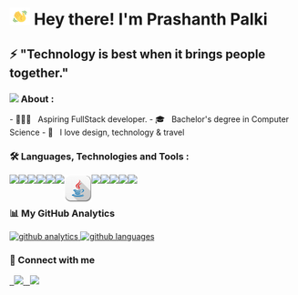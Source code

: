 <h1> <img src="hi.gif" height="30px" width="36px"  alt="hi emoji"/> Hey there! I'm Prashanth Palki</h1>

<h2>⚡ "Technology is best when it brings people together."</h2>


<h3> <img src="https://img.icons8.com/fluent/22/000000/checked-user-male.png"/> About :</h3>
- 👨🏻‍💻 &nbsp; Aspiring FullStack developer.
- 🎓 &nbsp; Bachelor's degree in Computer Science
- 🤩 &nbsp; I love design, technology & travel


<h3>🛠️ Languages, Technologies and Tools :</h3>
<img align="left"  src="https://img.icons8.com/color/48/000000/html-5.png"/>
<img align="left"  src="https://img.icons8.com/color/48/000000/css3.png"/>
<img align="left"  src="https://img.icons8.com/color/48/000000/javascript.png"/>
<img align="left"  src="https://img.icons8.com/officexs/48/000000/react.png"/>
<img align="left"  src="https://img.icons8.com/color/48/000000/nodejs.png"/>
<img align="left"  src="https://img.icons8.com/color/48/000000/c-programming.png"/>
<img align="left"  src="java.png">
<img align="left"  src="https://img.icons8.com/color/48/000000/python.png"/>
<img align="left"  src="https://img.icons8.com/fluent/48/000000/database.png"/>
<img align="left"  src="https://img.icons8.com/color/48/000000/mongodb.png"/>
<img align="left"  src="https://img.icons8.com/fluent/48/000000/github.png"/>
<img align="left"  src="https://img.icons8.com/fluent/48/000000/visual-studio-code-2019.png"/>


<br><br>


<h3>📊 My GitHub Analytics</h3>
    <a href="https://github.com/prashanthpalki">
    <img src="https://github-readme-stats.vercel.app/api?username=prashanthpalki&show_icons=true&theme=merko&locale=en" alt="github analytics" height="150em"/>
    <img src="https://github-readme-stats.vercel.app/api/top-langs?username=prashanthpalki&show_icons=true&theme=tokyonight&locale=en&layout=compact" alt="github languages" height="150em"/>
    </a>

<br>


<h3>🤝 Connect with me</h3>
    <a href="mailto:prashanthpalki@gmail.com" target="_blank">
        &nbsp; <img src="https://img.icons8.com/fluent/40/000000/gmail--v2.png"/>
    </a>
    <a href="https://www.linkedin.com/in/palki-prashanth-091996181/" target="_blank">
       &nbsp; <img src="https://img.icons8.com/fluent/40/000000/linkedin.png"/>
    </a>


